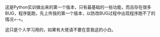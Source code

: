 这是Python实训做出来的第一个版本，只有最基础的一些功能，而且存在很多BUG，程序能跑，先上传我的第一个版本，以防改BUG过程中出现程序跑不了的情况=-=。

这只是个人学习用的，如果有大佬请不要在意我这的小白。
